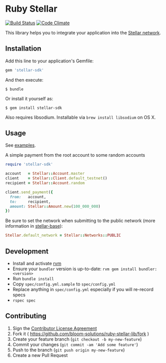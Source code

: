 # Ruby Stellar

[![Build Status](https://travis-ci.org/bloom-solutions/ruby-stellar-sdk.svg)](https://travis-ci.org/bloom-solutions/ruby-stellar-sdk)
[![Code Climate](https://codeclimate.com/github/bloom-solutions/ruby-stellar-sdk/badges/gpa.svg)](https://codeclimate.com/github/bloom-solutions/ruby-stellar-sdk)

This library helps you to integrate your application into the [Stellar network](http://stellar.org).

## Installation

Add this line to your application's Gemfile:

```ruby
gem 'stellar-sdk'
```

And then execute:

    $ bundle

Or install it yourself as:

    $ gem install stellar-sdk

Also requires libsodium. Installable via `brew install libsodium` on OS X.

## Usage

See [examples](examples).

A simple payment from the root account to some random accounts

```ruby
require 'stellar-sdk'

account   = Stellar::Account.master
client    = Stellar::Client.default_testnet()
recipient = Stellar::Account.random

client.send_payment({
  from:   account,
  to:     recipient,
  amount: Stellar::Amount.new(100_000_000)
}) 
```

Be sure to set the network when submitting to the public network (more information in [stellar-base](https://www.github.com/bloom-solutions/ruby-stellar-base)):

```ruby
Stellar.default_network = Stellar::Networks::PUBLIC
```

## Development

- Install and activate [rvm](https://rvm.io/rvm/install)
- Ensure your `bundler` version is up-to-date: `rvm gem install bundler:<version>`
- Run `bundle install`
- Copy `spec/config.yml.sample` to `spec/config.yml`
- Replace anything in `spec/config.yml` especially if you will re-record specs
- `rspec spec`

## Contributing

1. Sign the [Contributor License Agreement](https://docs.google.com/forms/d/1g7EF6PERciwn7zfmfke5Sir2n10yddGGSXyZsq98tVY/viewform?usp=send_form)
2. Fork it ( https://github.com/bloom-solutions/ruby-stellar-lib/fork )
2. Create your feature branch (`git checkout -b my-new-feature`)
3. Commit your changes (`git commit -am 'Add some feature'`)
4. Push to the branch (`git push origin my-new-feature`)
5. Create a new Pull Request
